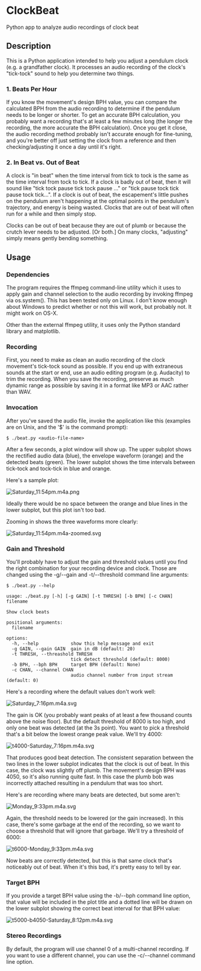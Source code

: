# ClockBeat
Python app to analyze audio recordings of clock beat

## Description

This is a Python application intended to help you adjust a pendulum
clock (e.g. a grandfather clock). It processes an audio recording of
the clock's "tick-tock" sound to help you determine two things.

### 1. Beats Per Hour

If you know the movement's design BPH value, you can compare the
calculated BPH from the audio recording to determine if the pendulum
needs to be longer or shorter.  To get an accurate BPH calculation,
you probably want a recording that's at least a few minutes long (the
longer the recording, the more accurate the BPH calculation).  Once
you get it close, the audio recording method probably isn't accurate
enough for fine-tuning, and you're better off just setting the clock
from a reference and then checking/adjusting it once a day until it's
right.

### 2. In Beat vs. Out of Beat

A clock is "in beat" when the time interval from tick to tock is the
same as the time interval from tock to tick. If a clock is badly out
of beat, then it will sound like "tick tock pause tick tock pause ..."
or "tick pause tock tick pause tock tick...". If a clock is out of
beat, the escapement's little pushes on the pendulum aren't happening
at the optimal points in the pendulum's trajectory, and energy is
being wasted. Clocks that are out of beat will often run for a while
and then simply stop.

Clocks can be out of beat because they are out of plumb or because the
crutch lever needs to be adjusted. [Or both.] On many clocks, "adjusting"
simply means gently bending something.

## Usage

### Dependencies

The program requires the ffmpeg command-line utility which it uses to
apply gain and channel selection to the audio recording by invoking
ffmpeg via os.system(). This has been tested only on Linux. I don't
know enough about Windows to predict whether or not this will work,
but probably not. It might work on OS-X.

Other than the external ffmpeg utility, it uses only the Python
standard library and matplotlib.

### Recording

First, you need to make as clean an audio recording of the clock
movement's tick-tock sound as possible. If you end up with extraneous
sounds at the start or end, use an audio editing program
(e.g. Audacity) to trim the recording.  When you save the recording,
preserve as much dynamic range as possible by saving it in a format
like MP3 or AAC rather than WAV.

### Invocation

After you've saved the audio file, invoke the application like this
(examples are on Unix, and the '$' is the command prompt):

~~~
$ ./beat.py <audio-file-name>
~~~

After a few seconds, a plot window will show up. The upper subplot
shows the rectified audio data (blue), the envelope waveform
(orange) and the detected beats (green).  The lower subplot shows the 
time intervals between tick-tock and tock-tick in blue and orange.

Here's a sample plot:

![Saturday_11:54pm.m4a.png](imgs/Saturday_11:54pm.m4a.svg?raw)

Ideally there would be no space between the orange and blue lines in
the lower subplot, but this plot isn't too bad.

Zooming in shows the three waveforms more clearly:

![Saturday_11:54pm.m4a-zoomed.svg](imgs/Saturday_11:54pm.m4a-zoomed.svg?raw)

### Gain and Threshold

You'll probably have to adjust the gain and threshold values until you
find the right combination for your recording device and clock. Those
are changed using the -g/--gain and -t/--threshold command line
arguments:

~~~
$ ./beat.py --help

usage: ./beat.py [-h] [-g GAIN] [-t THRESH] [-b BPH] [-c CHAN] filename

Show clock beats

positional arguments:
  filename

options:
  -h, --help            show this help message and exit
  -g GAIN, --gain GAIN  gain in dB (default: 20)
  -t THRESH, --threashold THRESH
                        tick detect threshold (default: 8000)
  -b BPH, --bph BPH     target BPH (default: None)
  -c CHAN, --channel CHAN
                        audio channel number from input stream (default: 0)

~~~

Here's a recording where the default values don't work well:

![Saturday_7:16pm.m4a.svg](imgs/Saturday_7:16pm.m4a.svg?raw)

The gain is OK (you probably want peaks of at least a few thousand
counts above the noise floor). But the default threshold of 8000 is
too high, and only one beat was detected (at the 3s point).  You want
to pick a threshold that's a bit below the lowest orange peak
value. We'll try 4000:

 ![t4000-Saturday_7:16pm.m4a.svg](imgs/t4000-Saturday_7:16pm.m4a.svg?raw)

That produces good beat detection. The consistent separation between
the two lines in the lower subplot indicates that the clock is out of
beat. In this case, the clock was slightly off plumb.  The movement's
design BPH was 4050, so it's also running quite fast. In this case the
plumb bob was incorrectly attached resulting in a pendulum that was
too short.

Here's are recording where many beats are detected, but some aren't:

![Monday_9:33pm.m4a.svg](imgs/Monday_9:33pm.m4a.svg?raw)
 
Again, the threshold needs to be lowered (or the gain increased). In
this case, there's some garbage at the end of the recording, so we
want to choose a threshold that will ignore that garbage. We'll try a
threshold of 6000:

![t6000-Monday_9:33pm.m4a.svg](imgs/t6000-Monday_9:33pm.m4a.svg?raw)


Now beats are correctly detected, but this is that same clock that's
noticeably out of beat. When it's this bad, it's pretty easy to tell by
ear.

### Target BPH

If you provide a target BPH value using the -b/--bph command line
option, that value will be included in the plot title and a dotted
line will be drawn on the lower subplot showing the correct beat
interval for that BPH value:

![t5000-b4050-Saturday_8:12pm.m4a.svg](imgs/t5000-b4050-Saturday_8:12pm.m4a.svg?raw)

### Stereo Recordings

By default, the program will use channel 0 of a multi-channel
recording. If you want to use a different channel, you can use the
-c/--channel command line option.
